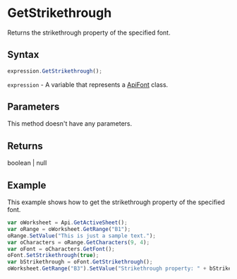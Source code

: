 # GetStrikethrough

Returns the strikethrough property of the specified font.

## Syntax

```javascript
expression.GetStrikethrough();
```

`expression` - A variable that represents a [ApiFont](../ApiFont.md) class.

## Parameters

This method doesn't have any parameters.

## Returns

boolean | null

## Example

This example shows how to get the strikethrough property of the specified font.

```javascript
var oWorksheet = Api.GetActiveSheet();
var oRange = oWorksheet.GetRange("B1");
oRange.SetValue("This is just a sample text.");
var oCharacters = oRange.GetCharacters(9, 4);
var oFont = oCharacters.GetFont();
oFont.SetStrikethrough(true);
var bStrikethrough = oFont.GetStrikethrough();
oWorksheet.GetRange("B3").SetValue("Strikethrough property: " + bStrikethrough);
```
